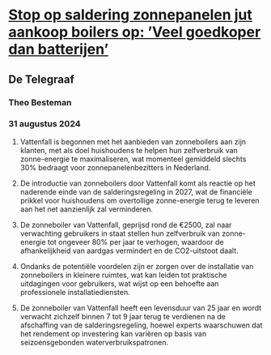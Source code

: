 # [Stop op saldering zonnepanelen jut aankoop boilers op: ’Veel goedkoper dan batterijen’](https://advance.lexis.com/api/document?collection=news&id=urn:contentItem:6CVM-6Y11-DY4K-S10D-00000-00&context=1519360)
## De Telegraaf
### Theo Besteman
### 31 augustus 2024

1. Vattenfall is begonnen met het aanbieden van zonneboilers aan zijn klanten, met als doel huishoudens te helpen hun zelfverbruik van zonne-energie te maximaliseren, wat momenteel gemiddeld slechts 30% bedraagt voor zonnepanelenbezitters in Nederland.

2. De introductie van zonneboilers door Vattenfall komt als reactie op het naderende einde van de salderingsregeling in 2027, wat de financiële prikkel voor huishoudens om overtollige zonne-energie terug te leveren aan het net aanzienlijk zal verminderen.

3. De zonneboiler van Vattenfall, geprijsd rond de €2500, zal naar verwachting gebruikers in staat stellen hun zelfverbruik van zonne-energie tot ongeveer 80% per jaar te verhogen, waardoor de afhankelijkheid van aardgas vermindert en de CO2-uitstoot daalt.

4. Ondanks de potentiële voordelen zijn er zorgen over de installatie van zonneboilers in kleinere ruimtes, wat kan leiden tot praktische uitdagingen voor gebruikers, wat wijst op een behoefte aan professionele installatiediensten.

5. De zonneboiler van Vattenfall heeft een levensduur van 25 jaar en wordt verwacht zichzelf binnen 7 tot 9 jaar terug te verdienen na de afschaffing van de salderingsregeling, hoewel experts waarschuwen dat het rendement op investering kan variëren op basis van seizoensgebonden waterverbruikspatronen.
